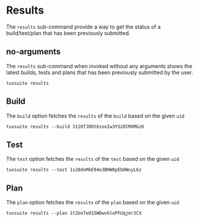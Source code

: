 # Results

The `results` sub-command provide a way to get the status of a
build/test/plan that has been previously submitted.

## no-arguments

The `results` sub-command when invoked without any arguments shows the
latest builds, tests and plans that has been previously submitted by
the user.

```shell
tuxsuite results
```

## Build

The `build` option fetches the `results` of the `build` based on the
given `uid`

```shell
tuxsuite results --build 1t26TJROt6zoxIw3YS2OlMXMGzK
```

## Test

The `test` option fetches the `results` of the `test` based on the
given `uid`

```shell
tuxsuite results --test 1s20dnMkE94e3BHW8pEbOWuyL6z
```

## Plan

The `plan` option fetches the `results` of the `plan` based on the
given `uid`

```shell
tuxsuite results --plan 1t2UxTeU15WDwvhloPFUqjmr3CX
```
